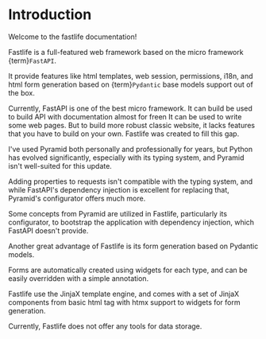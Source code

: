 # Introduction

Welcome to the fastlife documentation!

Fastlife is a full-featured web framework based on the micro framework {term}`FastAPI`.

It provide features like html templates, web session, permissions, i18n, and
html form generation based on {term}`Pydantic` base models support out of the box.

Currently, FastAPI is one of the best micro framework. It can build be used
to build API with documentation almost for freen It can be used to write some
web pages. But to build more robust classic website, it lacks features that
you have to build on your own. Fastlife was created to fill this gap.

I've used Pyramid both personally and professionally for years,
but Python has evolved significantly, especially with its typing system,
and Pyramid isn't well-suited for this update.

Adding properties to requests isn't compatible with the typing system, and while
FastAPI's dependency injection is excellent for replacing that,
Pyramid's configurator offers much more.

Some concepts from Pyramid are utilized in Fastlife, particularly its configurator,
to bootstrap the application with dependency injection, which FastAPI doesn't provide.

Another great advantage of Fastlife is its form generation based on Pydantic models.

Forms are automatically created using widgets for each type, and can be easily
overridden with a simple annotation.

Fastlife use the JinjaX template engine, and comes with a set of JinjaX components
from basic html tag with htmx support to widgets for form generation.

Currently, Fastlife does not offer any tools for data storage.
